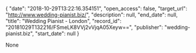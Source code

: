 {
  "date": "2018-10-29T13:22:16.354151", 
  "open_access": false, 
  "target_url": "http://www.wedding-pianist.biz/", 
  "description": null, 
  "end_date": null, 
  "title": "Wedding Pianist - London", 
  "record_id": "20181029T132216/FSmeLK8VVj2vVjqA05Xeyw==", 
  "publisher": "wedding-pianist.biz", 
  "start_date": null
}

None